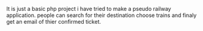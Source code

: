It is just a basic php project
i have tried to make a pseudo railway application.
people can search for their destination choose trains and finaly get an email of thier confirmed ticket.
